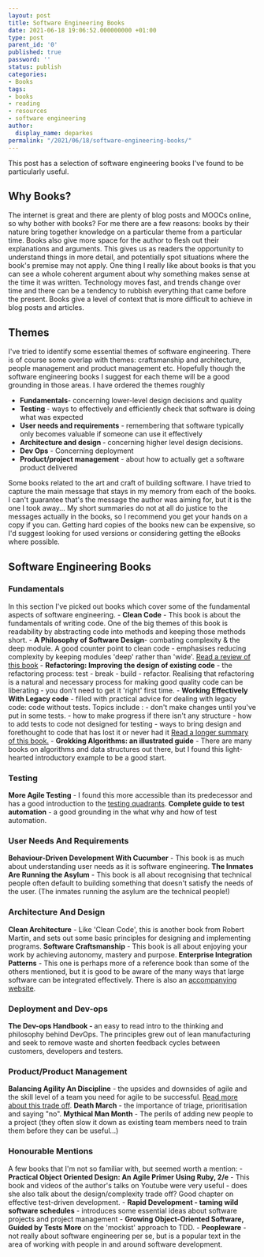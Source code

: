 ```yaml
---
layout: post
title: Software Engineering Books
date: 2021-06-18 19:06:52.000000000 +01:00
type: post
parent_id: '0'
published: true
password: ''
status: publish
categories:
- Books
tags:
- books
- reading
- resources
- software engineering
author:
  display_name: deparkes
permalink: "/2021/06/18/software-engineering-books/"
---
```

This post has a selection of software engineering books I've found to be particularly useful.
<h2>Why Books?</h2>
The internet is great and there are plenty of blog posts and MOOCs online, so why bother with books? For me there are a few reasons: books by their nature bring together knowledge on a particular theme from a particular time. Books also give more space for the author to flesh out their explanations and arguments. This gives us as readers the opportunity to understand things in more detail, and potentially spot situations where the book's premise may not apply.
One thing I really like about books is that you can see a whole coherent argument about why something makes sense at the time it was written. Technology moves fast, and trends change over time and there can be a tendency to rubbish everything that came before the present. Books give a level of context that is more difficult to achieve in blog posts and articles.
<h2>Themes</h2>
I've tried to identify some essential themes of software engineering. There is of course some overlap with themes: craftsmanship and architecture, people management and product management etc. Hopefully though the software engineering books I suggest for each theme will be a good grounding in those areas. I have ordered the themes roughly
<ul>
<li>
<strong>Fundamentals</strong>- concerning lower-level design decisions and quality</li>
<li>
<strong>Testing </strong>- ways to effectively and efficiently check that software is doing what was expected</li>
<li>
<strong>User needs and requirements</strong> - remembering that software typically only becomes valuable if someone can use it effectively</li>
<li>
<strong>Architecture and design </strong>- concerning higher level design decisions.</li>
<li>
<strong>Dev Ops</strong> - Concerning deployment</li>
<li>
<strong>Product/project management</strong> - about how to actually get a software product delivered</li>
</ul>
Some books related to the art and craft of building software. I have tried to capture the main message that stays in my memory from each of the books. I can't guarantee that's the message the author was aiming for, but it is the one I took away...
My short summaries do not at all do justice to the messages actually in the books, so I recommend you get your hands on a copy if you can. Getting hard copies of the books new can be expensive, so I'd suggest looking for used versions or considering getting the eBooks where possible.
<h2>Software Engineering Books</h2>
<h3>Fundamentals</h3>
In this section I've picked out books which cover some of the fundamental aspects of software engineering.
- <strong>Clean Code</strong> - This book is about the fundamentals of writing code. One of the big themes of this book is readability by abstracting code into methods and keeping those methods short.
- <strong>A Philosophy of Software Design</strong>- combating complexity &amp; the deep module. A good counter point to clean code - emphasises reducing complexity by keeping modules 'deep' rather than 'wide'. <a href="https://blog.pragmaticengineer.com/a-philosophy-of-software-design-review/">Read a review of this book</a>
- <strong>Refactoring: Improving the design of existing code</strong> - the refactoring process: test - break - build - refactor. Realising that refactoring is a natural and necessary process for making good quality code can be liberating - you don't need to get it 'right' first time.
- <strong>Working Effectively With Legacy code</strong> - filled with practical advice for dealing with legacy code: code without tests. Topics include :
  - don't make changes until you've put in some tests.
  - how to make progress if there isn't any structure
  - how to add tests to code not designed for testing
  - ways to bring design and forethought to code that has lost it or never had it
<a href="https://softwareengineering.stackexchange.com/questions/122014/what-are-the-key-points-of-working-effectively-with-legacy-code">Read a longer summary of this book.</a>
- <strong>Grokking Algorithms: an illustrated guide</strong> - There are many books on algorithms and data structures out there, but I found this light-hearted introductory example to be a good start.
<h3>Testing</h3>
<strong>More Agile Testing</strong> - I found this more accessible than its predecessor and has a good introduction to the <a href="https://lisacrispin.com/2011/11/08/using-the-agile-testing-quadrants/">testing quadrants</a>.
<strong>Complete guide to test automation</strong> - a good grounding in the what why and how of test automation.
<h3>User Needs And Requirements</h3>
<strong>Behaviour-Driven Development With Cucumber</strong> - This book is as much about understanding user needs as it is software engineering.
<strong>The Inmates Are Running the Asylum</strong> - This book is all about recognising that technical people often default to building something that doesn't satisfy the needs of the user. (The inmates running the asylum are the technical people!)
<h3>Architecture And Design</h3>
<strong>Clean Architecture</strong> - Like 'Clean Code', this is another book from Robert Martin, and sets out some basic principles for designing and implementing programs.
<strong>Software Craftsmanship</strong> - This book is all about enjoying your work by achieving autonomy, mastery and purpose.
<strong>Enterprise Integration Patterns</strong> - This one is perhaps more of a reference book than some of the others mentioned, but it is good to be aware of the many ways that large software can be integrated effectively. There is also an <a href="https://www.enterpriseintegrationpatterns.com/patterns/messaging/">accompanying website</a>.
<h3>Deployment and Dev-ops</h3>
<strong>The Dev-ops Handbook - </strong>an easy to read intro to the thinking and philosophy behind DevOps. The principles grew out of lean manufacturing and seek to remove waste and shorten feedback cycles between customers, developers and testers.
<h3>Product/Product Management</h3>
<strong>Balancing Agility An Discipline</strong> - the upsides and downsides of agile and the skill level of a team you need for agile to be successful. <a href="https://deparkes.co.uk/2019/03/02/agile-teams-need-more-experience/">Read more about this trade off</a>.
<strong>Death March</strong> - the importance of triage, prioritisation and saying "no".
<strong>Mythical Man Month</strong> - The perils of adding new people to a project (they often slow it down as existing team members need to train them before they can be useful...)
<h3>Honourable Mentions</h3>
A few books that I'm not so familiar with, but seemed worth a mention:
- <strong>Practical Object Oriented Design: An Agile Primer Using Ruby, 2/e</strong> - This book and videos of the author's talks on Youtube were very useful - does she also talk about the design/complexity trade off? Good chapter on effective test-driven development.
- <strong>Rapid Development - taming wild software schedules</strong> - introduces some essential ideas about software projects and project management
- <strong>Growing Object-Oriented Software, Guided by Tests More</strong> on the 'mockist' approach to TDD.
- <strong>Peopleware</strong> - not really about software engineering per se, but is a popular text in the area of working with people in and around software development.
